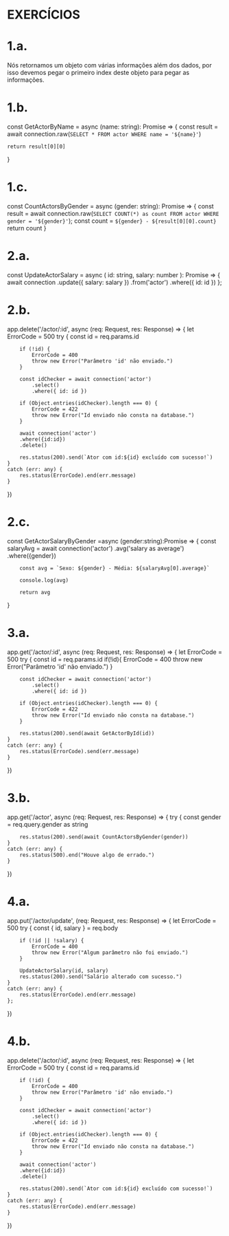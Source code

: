 # EXERCÍCIOS

# 1.a.
Nós retornamos um objeto com várias informações além dos dados, por isso devemos pegar o primeiro index deste objeto para pegar as informações.

# 1.b. 
const GetActorByName = async (name: string): Promise<any> => {
    const result = await connection.raw(`
        SELECT * FROM actor WHERE name = '${name}'
    `)

    return result[0][0]
}

# 1.c.
const CountActorsByGender = async (gender: string): Promise<any> => {
    const result = await connection.raw(`
        SELECT COUNT(*) as count FROM actor WHERE gender = '${gender}'
    `);
    const count = `${gender} - ${result[0][0].count}`
    return count
}

# 2.a.
const UpdateActorSalary = async (
    id: string,
    salary: number
): Promise<void> => {
    await connection
        .update({ salary: salary })
        .from('actor')
        .where({ id: id })
};

# 2.b.
app.delete('/actor/:id', async (req: Request, res: Response) => {
    let ErrorCode = 500
    try {
        const id = req.params.id

        if (!id) {
            ErrorCode = 400
            throw new Error("Parâmetro 'id' não enviado.")
        }

        const idChecker = await connection('actor')
            .select()
            .where({ id: id })

        if (Object.entries(idChecker).length === 0) {
            ErrorCode = 422
            throw new Error("Id enviado não consta na database.")
        }

        await connection('actor')
        .where({id:id})
        .delete()

        res.status(200).send(`Ator com id:${id} excluído com sucesso!`)
    }
    catch (err: any) {
        res.status(ErrorCode).end(err.message)
    }
})

# 2.c.
const GetActorSalaryByGender =async (gender:string):Promise<any> => {
    const salaryAvg = await connection('actor')
        .avg('salary as average')
        .where({gender})

        const avg = `Sexo: ${gender} - Média: ${salaryAvg[0].average}`

        console.log(avg)

        return avg
}

# 3.a.
app.get('/actor/:id', async (req: Request, res: Response) => {
    let ErrorCode = 500
    try {
        const id = req.params.id
        if(!id){
            ErrorCode = 400
            throw new Error("Parâmetro 'id' não enviado.")
        }

        const idChecker = await connection('actor')
            .select()
            .where({ id: id })

        if (Object.entries(idChecker).length === 0) {
            ErrorCode = 422
            throw new Error("Id enviado não consta na database.")
        }

        res.status(200).send(await GetActorById(id))
    }
    catch (err: any) {
        res.status(ErrorCode).send(err.message)
    }
})

# 3.b.
app.get('/actor', async (req: Request, res: Response) => {
    try {
        const gender = req.query.gender as string

        res.status(200).send(await CountActorsByGender(gender))
    }
    catch (err: any) {
        res.status(500).end("Houve algo de errado.")
    }
})

# 4.a.
app.put('/actor/update', (req: Request, res: Response) => {
    let ErrorCode = 500
    try {
        const { id, salary } = req.body

        if (!id || !salary) {
            ErrorCode = 400
            throw new Error("Algum parâmetro não foi enviado.")
        }

        UpdateActorSalary(id, salary)
        res.status(200).send("Salário alterado com sucesso.")
    }
    catch (err: any) {
        res.status(ErrorCode).end(err.message)
    };
})

# 4.b.
app.delete('/actor/:id', async (req: Request, res: Response) => {
    let ErrorCode = 500
    try {
        const id = req.params.id

        if (!id) {
            ErrorCode = 400
            throw new Error("Parâmetro 'id' não enviado.")
        }

        const idChecker = await connection('actor')
            .select()
            .where({ id: id })

        if (Object.entries(idChecker).length === 0) {
            ErrorCode = 422
            throw new Error("Id enviado não consta na database.")
        }

        await connection('actor')
        .where({id:id})
        .delete()

        res.status(200).send(`Ator com id:${id} excluído com sucesso!`)
    }
    catch (err: any) {
        res.status(ErrorCode).end(err.message)
    }
})